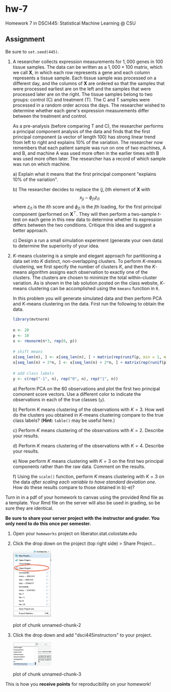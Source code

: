 # hw-7

Homework 7 in DSCI445: Statistical Machine Learning @ CSU

## Assignment

Be sure to `set.seed(445)`.

1. A researcher collects expression measurements for $1,000$ genes in $100$ tissue samples. The data can be written as a $1,000 \times 100$ matrix, which we call $\boldsymbol X$, in which each row represents a gene and each column represents a tissue sample. Each tissue sample was processed on a different day, and the columns of $\boldsymbol X$ are ordered so that the samples that were processed earliest  are on the left and the samples that were processed later are on the right. The tissue samples belong to two groups: control (C) and treatment (T). The C and T samples were processed in a random order across the days. The researcher wished to determine whether each gene's expression measurements differ between the treatment and control.

    As a pre-analysis (before comparing T and C), the researcher performs a principal component analysis of the data and finds that the first principal component (a vector of length $100$) has strong linear trend from left to right and explains $10$% of the variation. The researcher now remembers that each patient sample was run on one of two machines, A and B, and machine A was used more often in the earlier times with B was used more often later. The researcher has a record of which sample was run on which machine.
    
    a) Explain what it means that the first principal component "explains 10% of the variation".
    
    b) The researcher decides to replace the $(j, i)$th element of $\boldsymbol X$ with
        $$
        x_{ji} - \phi_{j1} z_{i1}
        $$
        where $z_{i1}$ is the $i$th score and $\phi_{j1}$ is the $j$th loading, for the first principal component (performed on $\boldsymbol X^\top$. They will then perform a two-sample $t$-test on each gene in this new data to determine whether its expression differs between the two conditions. Critique this idea and suggest a better approach.
        
    c) Design a run a small simulation experiment (generate your own data) to determine the superiority of your idea.
        
    
2. $K$-means clustering is a simple and elegant approach for partitioning a data set into $K$ distinct, non-overlapping clusters. To perform $K$-means clustering, we first specify the number of clusters $K$, and then the $K$-means algorithm assigns each observation to exactly one of the clusters. The clusters are chosen to minimize the total within-cluster variation. As is shown in the lab solution posted on the class website, $K$-means clustering can be accomplished using the `kmeans` function in `R`.

    In this problem you will generate simulated data and then perform PCA and $K$-means clustering on the data. First run the following to obtain the data.

    
    ```r
    library(mvtnorm)
    
    n <- 20
    p <- 10
    x <- rmvnorm(n*3, rep(0, p))
    
    # shift means
    x[seq_len(n), ] <- x[seq_len(n), ] + matrix(rep(runif(p, min = 1, max = 3), n), nrow = n, byrow = TRUE)
    x[seq_len(n) + 2*n, ] <- x[seq_len(n) + 2*n, ] + matrix(rep(runif(p, min = -3, max = -1), n), nrow = n, byrow = TRUE)
    
    # add class labels
    y <- c(rep("-1", n), rep("0", n), rep("1", n))
    ```
    
    a) Perform PCA on the $60$ observations and plot the first two principal comonent score vectors. Use a different color to indicate the observations in each of the true classes (`y`).
    
    b) Perform $K$ means clustering of the observations with $K = 3$. How well do the clusters you obtained in $K$-means clustering compare to the true class labels? (**Hint:** `table()` may be useful here.)
    
    c) Perform $K$ means clustering of the observations with $K = 2$.  Describe your results.
    
    d) Perform $K$ means clustering of the observations with $K = 4$.  Describe your results.
    
    e) Now perform $K$ means clustering with $K = 3$ on the first two principal components rather than the raw data. Comment on the results.
    
    f) Using the `scale()` function, perform $K$ means clustering with $K = 3$ on the data *after scaling each variable to have standard deviation one*. How do these results compare to those obtained in b)-e)?

Turn in in a pdf of your homework to canvas using the provided Rmd file as a template. Your Rmd file on the server will also be used in grading, so be sure they are identical.

**Be sure to share your server project with the instructor and grader. You only need to do this once per semester.**

1. Open your `homeworks` project on liberator.stat.colostate.edu
2. Click the drop down on the project (top right side) > Share Project...
    
    <div class="figure">
    <img src="share_project.png" alt="plot of chunk unnamed-chunk-2" width="25%" />
    <p class="caption">plot of chunk unnamed-chunk-2</p>
    </div>
  
3. Click the drop down and add "dsci445instructors" to your project.

    <div class="figure">
    <img src="share_dropdown.png" alt="plot of chunk unnamed-chunk-3" width="25%" />
    <p class="caption">plot of chunk unnamed-chunk-3</p>
    </div>

This is how you **receive points** for reproducibility on your homework!
